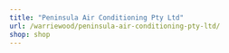 ```yaml
---
title: "Peninsula Air Conditioning Pty Ltd"
url: /warriewood/peninsula-air-conditioning-pty-ltd/
shop: shop
---
```

